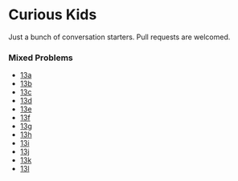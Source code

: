 

# Curious Kids 

Just a bunch of conversation starters. 
Pull requests are welcomed. 

### Mixed Problems

- [13a](./13a)
- [13b](./13b)
- [13c](./13c)
- [13d](./13d)
- [13e](./13e)
- [13f](./13f)
- [13g](./13g)
- [13h](./13h)
- [13i](./13i)
- [13j](./13j)
- [13k](./13k)
- [13l](./13l)



